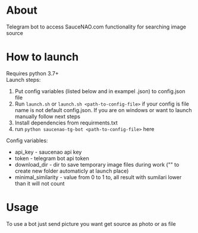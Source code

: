 # About
Telegram bot to access SauceNAO.com functionality for searching image source

# How to launch
Requires python 3.7+\
Launch steps:
1. Put config variables (listed below and in exampel .json) to config.json file
2. Run `launch.sh` or `launch.sh <path-to-config-file>` if your config is file
name is not default config.json. If you are on windows or want to launch
manually follow next steps
3. Install dependencies from requirments.txt
4. run `python saucenao-tg-bot <path-to-config-file>` here

Config variables:

- api_key - saucenao api key
- token - telegram bot api token
- download_dir - dir to save temporary image files during work ("" to create new folder automaticly at launch place)
- minimal_similarity - value from 0 to 1 to, all result with sumilari lower than it will not count


# Usage
To use a bot just send picture you want get source as photo or as file